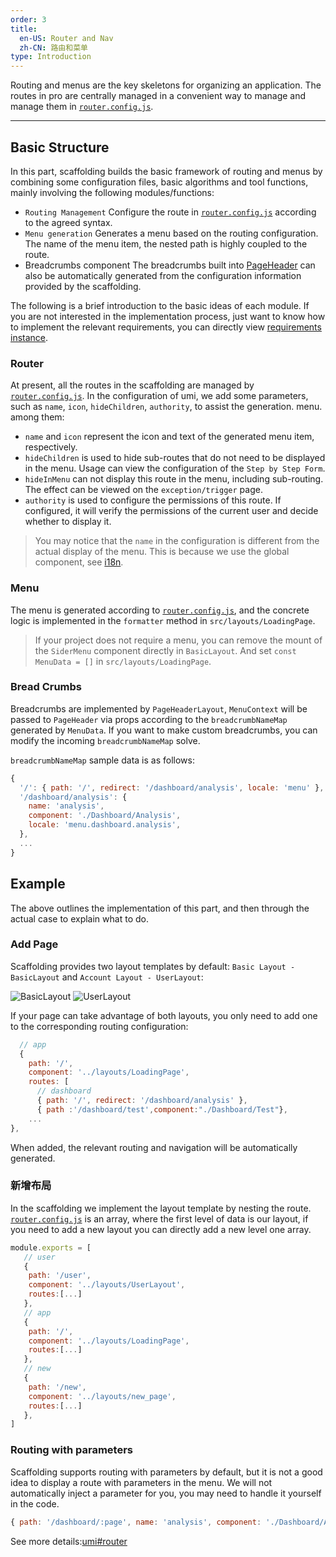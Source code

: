 ```yaml
---
order: 3
title:
  en-US: Router and Nav
  zh-CN: 路由和菜单
type: Introduction
---
```


Routing and menus are the key skeletons for organizing an application. The routes in pro are centrally managed in a convenient way to manage and manage them in [`router.config.js`](https://github.com/ant-design/ant-design-pro/blob/master/config/router.config.js).

---

## Basic Structure

In this part, scaffolding builds the basic framework of routing and menus by combining some configuration files, basic algorithms and tool functions, mainly involving the following modules/functions:

- `Routing Management` Configure the route in [`router.config.js`](https://github.com/ant-design/ant-design-pro/blob/master/config/router.config.js) according to the agreed syntax.
- `Menu generation` Generates a menu based on the routing configuration. The name of the menu item, the nested path is highly coupled to the route.
- Breadcrumbs component The breadcrumbs built into [PageHeader](http://pro.ant.design/components/PageHeader) can also be automatically generated from the configuration information provided by the scaffolding.

The following is a brief introduction to the basic ideas of each module. If you are not interested in the implementation process, just want to know how to implement the relevant requirements, you can directly view [requirements instance](/docs/router-and-nav#Example).

### Router

At present, all the routes in the scaffolding are managed by [`router.config.js`](https://github.com/ant-design/ant-design-pro/blob/master/config/router.config.js). In the configuration of umi, we add some parameters, such as `name`, `icon`, `hideChildren`, `authority`, to assist the generation. menu. among them:

- `name` and `icon` represent the icon and text of the generated menu item, respectively.
- `hideChildren` is used to hide sub-routes that do not need to be displayed in the menu. Usage can view the configuration of the `Step by Step Form`.
- `hideInMenu` can not display this route in the menu, including sub-routing. The effect can be viewed on the `exception/trigger` page.
- `authority` is used to configure the permissions of this route. If configured, it will verify the permissions of the current user and decide whether to display it.
> You may notice that the `name` in the configuration is different from the actual display of the menu. This is because we use the global component, see [i18n](/docs/i18n/).

### Menu

The menu is generated according to [`router.config.js`](https://github.com/ant-design/ant-design-pro/blob/master/config/router.config.js), and the concrete logic is implemented in the `formatter` method in `src/layouts/LoadingPage`.

> If your project does not require a menu, you can remove the mount of the `SiderMenu` component directly in `BasicLayout`. And set `const MenuData = []` in `src/layouts/LoadingPage`.

### Bread Crumbs

Breadcrumbs are implemented by `PageHeaderLayout`, `MenuContext` will be passed to `PageHeader` via props according to the `breadcrumbNameMap` generated by `MenuData`. If you want to make custom breadcrumbs, you can modify the incoming `breadcrumbNameMap` solve.

`breadcrumbNameMap` sample data is as follows:

```js
{
  '/': { path: '/', redirect: '/dashboard/analysis', locale: 'menu' },
  '/dashboard/analysis': {
    name: 'analysis',
    component: './Dashboard/Analysis',
    locale: 'menu.dashboard.analysis',
  },
  ...
}
```

## Example

The above outlines the implementation of this part, and then through the actual case to explain what to do.

### Add Page

Scaffolding provides two layout templates by default: `Basic Layout - BasicLayout` and `Account Layout - UserLayout`:

<img alt="BasicLayout" src="https://gw.alipayobjects.com/zos/rmsportal/oXmyfmffJVvdbmDoGvuF.png" />

<img alt="UserLayout" src="https://gw.alipayobjects.com/zos/rmsportal/mXsydBXvLqBVEZLMssEy.png" />

If your page can take advantage of both layouts, you only need to add one to the corresponding routing configuration:

```js
  // app
  {
    path: '/',
    component: '../layouts/LoadingPage',
    routes: [
      // dashboard
      { path: '/', redirect: '/dashboard/analysis' },
      { path :'/dashboard/test',component:"./Dashboard/Test"},
    ...
},
```

When added, the relevant routing and navigation will be automatically generated.

### 新增布局

In the scaffolding we implement the layout template by nesting the route. [`router.config.js`](https://github.com/ant-design/ant-design-pro/blob/master/config/router.config.js) is an array, where the first level of data is our layout, if you need to add a new layout you can directly add a new level one array.

```js
module.exports = [
   // user
   {
    path: '/user',
    component: '../layouts/UserLayout',
    routes:[...]
   },
   // app
   {
    path: '/',
    component: '../layouts/LoadingPage',
    routes:[...]
   },
   // new
   {
    path: '/new',
    component: '../layouts/new_page',
    routes:[...]
   },
]

```

### Routing with parameters

Scaffolding supports routing with parameters by default, but it is not a good idea to display a route with parameters in the menu. We will not automatically inject a parameter for you, you may need to handle it yourself in the code.

```js
{ path: '/dashboard/:page', name: 'analysis', component: './Dashboard/Analysis' },
```

See more details:[umi#router](https://umijs.org/guide/router.html#%E7%BA%A6%E5%AE%9A%E5%BC%8F%E8%B7%AF%E7%94%B1)
